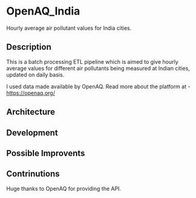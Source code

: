 # OpenAQ_India
Hourly average air pollutant values for India cities. 

## Description
This is a batch processing ETL pipeline which is aimed to give hourly average values for different air pollutants being measured at Indian cities, updated on daily basis.  

I used data made available by OpenAQ. Read more about the platform at - https://openaq.org/ 


## Architecture


## Development 

## Possible Improvents


## Contrinutions
Huge thanks to OpenAQ for providing the API. 
